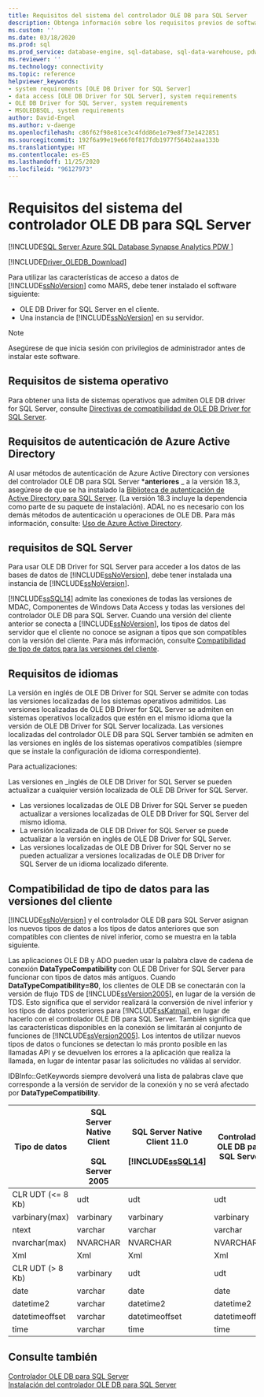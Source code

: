 ```yaml
---
title: Requisitos del sistema del controlador OLE DB para SQL Server
description: Obtenga información sobre los requisitos previos de software necesarios para usar características de acceso a datos de SQL Server como MARS en OLE DB Driver for SQL Server.
ms.custom: ''
ms.date: 03/18/2020
ms.prod: sql
ms.prod_service: database-engine, sql-database, sql-data-warehouse, pdw
ms.reviewer: ''
ms.technology: connectivity
ms.topic: reference
helpviewer_keywords:
- system requirements [OLE DB Driver for SQL Server]
- data access [OLE DB Driver for SQL Server], system requirements
- OLE DB Driver for SQL Server, system requirements
- MSOLEDBSQL, system requirements
author: David-Engel
ms.author: v-daenge
ms.openlocfilehash: c86f62f98e81ce3c4fdd86e1e79e8f73e1422851
ms.sourcegitcommit: 192f6a99e19e66f0f817fdb1977f564b2aaa133b
ms.translationtype: HT
ms.contentlocale: es-ES
ms.lasthandoff: 11/25/2020
ms.locfileid: "96127973"
---
```

# <a name="system-requirements-for-ole-db-driver-for-sql-server"></a>Requisitos del sistema del controlador OLE DB para SQL Server

[!INCLUDE[SQL Server Azure SQL Database Synapse Analytics PDW ](../../includes/applies-to-version/sql-asdb-asdbmi-asa-pdw.md)]

[!INCLUDE[Driver_OLEDB_Download](../../includes/driver_oledb_download.md)]

Para utilizar las características de acceso a datos de [!INCLUDE[ssNoVersion](../../includes/ssnoversion-md.md)] como MARS, debe tener instalado el software siguiente:  

* OLE DB Driver for SQL Server en el cliente.  
* Una instancia de [!INCLUDE[ssNoVersion](../../includes/ssnoversion-md.md)] en su servidor.

> [!NOTE]  
> Asegúrese de que inicia sesión con privilegios de administrador antes de instalar este software.  

## <a name="operating-system-requirements"></a>Requisitos de sistema operativo  

Para obtener una lista de sistemas operativos que admiten OLE DB driver for SQL Server, consulte [Directivas de compatibilidad de OLE DB Driver for SQL Server](../oledb/applications/support-policies-for-oledb-driver-for-sql-server.md).  

## <a name="azure-active-directory-authentication-requirements"></a>Requisitos de autenticación de Azure Active Directory  

Al usar métodos de autenticación de Azure Active Directory con versiones del controlador OLE DB para SQL Server ***anteriores** _ a la versión 18.3, asegúrese de que se ha instalado la [Biblioteca de autenticación de Active Directory para SQL Server](https://go.microsoft.com/fwlink/?LinkID=513072). (La versión 18.3 incluye la dependencia como parte de su paquete de instalación). ADAL no es necesario con los demás métodos de autenticación u operaciones de OLE DB. Para más información, consulte: [Uso de Azure Active Directory](features/using-azure-active-directory.md).

## <a name="sql-server-requirements"></a>requisitos de SQL Server  

Para usar OLE DB Driver for SQL Server para acceder a los datos de las bases de datos de [!INCLUDE[ssNoVersion](../../includes/ssnoversion-md.md)], debe tener instalada una instancia de [!INCLUDE[ssNoVersion](../../includes/ssnoversion-md.md)].  

[!INCLUDE[ssSQL14](../../includes/sssql14-md.md)] admite las conexiones de todas las versiones de MDAC, Componentes de Windows Data Access y todas las versiones del controlador OLE DB para SQL Server. Cuando una versión del cliente anterior se conecta a [!INCLUDE[ssNoVersion](../../includes/ssnoversion-md.md)], los tipos de datos del servidor que el cliente no conoce se asignan a tipos que son compatibles con la versión del cliente. Para más información, consulte [Compatibilidad de tipo de datos para las versiones del cliente](#data-type-compatibility-for-client-versions).  

## <a name="cross-language-requirements"></a>Requisitos de idiomas  

La versión en inglés de OLE DB Driver for SQL Server se admite con todas las versiones localizadas de los sistemas operativos admitidos. Las versiones localizadas de OLE DB Driver for SQL Server se admiten en sistemas operativos localizados que estén en el mismo idioma que la versión de OLE DB Driver for SQL Server localizada. Las versiones localizadas del controlador OLE DB para SQL Server también se admiten en las versiones en inglés de los sistemas operativos compatibles (siempre que se instale la configuración de idioma correspondiente).  

Para actualizaciones:  

Las versiones en _inglés de OLE DB Driver for SQL Server se pueden actualizar a cualquier versión localizada de OLE DB Driver for SQL Server.  
* Las versiones localizadas de OLE DB Driver for SQL Server se pueden actualizar a versiones localizadas de OLE DB Driver for SQL Server del mismo idioma.  
* La versión localizada de OLE DB Driver for SQL Server se puede actualizar a la versión en inglés de OLE DB Driver for SQL Server.  
* Las versiones localizadas de OLE DB Driver for SQL Server no se pueden actualizar a versiones localizadas de OLE DB Driver for SQL Server de un idioma localizado diferente.  

## <a name="data-type-compatibility-for-client-versions"></a>Compatibilidad de tipo de datos para las versiones del cliente  

[!INCLUDE[ssNoVersion](../../includes/ssnoversion-md.md)] y el controlador OLE DB para SQL Server asignan los nuevos tipos de datos a los tipos de datos anteriores que son compatibles con clientes de nivel inferior, como se muestra en la tabla siguiente.  

Las aplicaciones OLE DB y ADO pueden usar la palabra clave de cadena de conexión **DataTypeCompatibility** con OLE DB Driver for SQL Server para funcionar con tipos de datos más antiguos. Cuando **DataTypeCompatibility=80**, los clientes de OLE DB se conectarán con la versión de flujo TDS de [!INCLUDE[ssVersion2005](../../includes/ssversion2005-md.md)], en lugar de la versión de TDS. Esto significa que el servidor realizará la conversión de nivel inferior y los tipos de datos posteriores para [!INCLUDE[ssKatmai](../../includes/sskatmai-md.md)], en lugar de hacerlo con el controlador OLE DB para SQL Server. También significa que las características disponibles en la conexión se limitarán al conjunto de funciones de [!INCLUDE[ssVersion2005](../../includes/ssversion2005-md.md)]. Los intentos de utilizar nuevos tipos de datos o funciones se detectan lo más pronto posible en las llamadas API y se devuelven los errores a la aplicación que realiza la llamada, en lugar de intentar pasar las solicitudes no válidas al servidor.  

IDBInfo::GetKeywords siempre devolverá una lista de palabras clave que corresponde a la versión de servidor de la conexión y no se verá afectado por **DataTypeCompatibility**.  

|Tipo de datos|SQL Server Native Client<br /><br />SQL Server 2005|SQL Server Native Client 11.0<br /><br /> [!INCLUDE[ssSQL14](../../includes/sssql14-md.md)]|Controlador OLE DB para SQL Server|Windows Data Access Components, MDAC y<br /><br /> aplicaciones OLE DB de OLE DB Driver for SQL Server con DataTypeCompatibility=80|  
|---------------|--------------------------------------------------|-------------------------------------------------------------|-------------------------------------------------------------|-------------------------------------------------------------------------------------------------------------------------------|  
|CLR UDT (\<= 8 Kb)|udt|udt|udt|Varbinary|  
|varbinary(max)|varbinary|varbinary|varbinary|Imagen|  
|ntext|varchar|varchar|varchar|Texto|  
|nvarchar(max)|NVARCHAR|NVARCHAR|NVARCHAR|Ntext|  
|Xml|Xml|Xml|Xml|Ntext|  
|CLR UDT (> 8 Kb)|varbinary|udt|udt|Imagen|  
|date|varchar|date|date|Varchar|  
|datetime2|varchar|datetime2|datetime2|Varchar|  
|datetimeoffset|varchar|datetimeoffset|datetimeoffset|Varchar|  
|time|varchar|time|time|Varchar|  

## <a name="see-also"></a>Consulte también  

[Controlador OLE DB para SQL Server](../oledb/oledb-driver-for-sql-server.md)  
[Instalación del controlador OLE DB para SQL Server](../oledb/applications/installing-oledb-driver-for-sql-server.md)  
